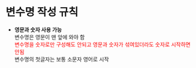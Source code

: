 <h1>변수명 작성 규칙</h1>
<ul>
  <li><strong>영문과 숫자 사용 가능</strong></li>
  <span>변수명은 영문이 맨 앞에 와야 함</span><br>
  <span style="color:red">변수명을 숫자로만 구성해도 안되고 영문과 숫자가 섞여있더라도 숫자로 시작하면 안됨</span><br>
  <span>변수명의 첫글자는 보통 소문자 영어로 시작</span>
  <code></code>
</ul>
